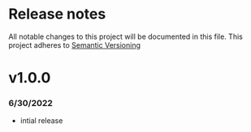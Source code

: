 # Release notes

All notable changes to this project will be documented in this file.
This project adheres to [Semantic Versioning](http://semver.org)

# v1.0.0
### 6/30/2022
- intial release
